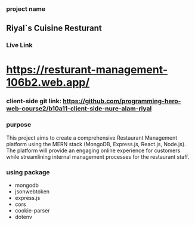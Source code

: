 ### project name
## Riyal`s Cuisine Resturant

### Live Link
# https://resturant-management-106b2.web.app/
### client-side git link: https://github.com/programming-hero-web-course2/b10a11-client-side-nure-alam-riyal
### purpose 
This project aims to create a comprehensive Restaurant Management platform using the MERN stack (MongoDB, Express.js, React.js, Node.js). The platform will provide an engaging online experience for customers while streamlining internal management processes for the restaurant staff.

### using package
* mongodb
* jsonwebtoken
* express.js
* cors
* cookie-parser
* dotenv
